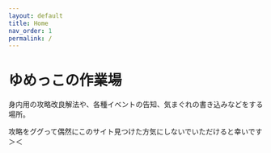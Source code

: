 ```yaml
---
layout: default
title: Home
nav_order: 1
permalink: /
---
```


<style>
    body {
        background-image: url('./bg.png');
        background-size: cover;
        /* 可以根据需要设置其他背景属性，比如颜色、重复等 */
    }
</style>

# ゆめっこの作業場

身内用の攻略改良解法や、各種イベントの告知、気まぐれの書き込みなどをする場所。

攻略をググって偶然にこのサイト見つけた方気にしないでいただけると幸いです＞＜
